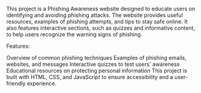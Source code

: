 This project is a Phishing Awareness website designed to educate users on identifying and avoiding phishing attacks. The website provides useful resources, examples of phishing attempts, and tips to stay safe online. It also features interactive sections, such as quizzes and informative content, to help users recognize the warning signs of phishing.

Features:

Overview of common phishing techniques
Examples of phishing emails, websites, and messages
Interactive quizzes to test users' awareness
Educational resources on protecting personal information
This project is built with HTML, CSS, and JavaScript to ensure accessibility and a user-friendly experience.
